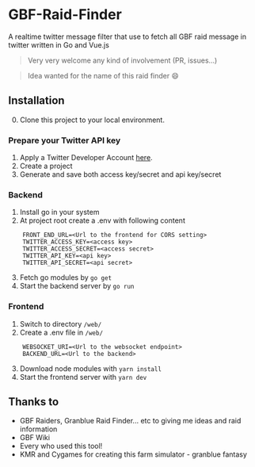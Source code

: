 # GBF-Raid-Finder

A realtime twitter message filter that use to fetch all GBF raid message in twitter written in Go and Vue.js

> Very very welcome any kind of involvement (PR, issues...)  

> Idea wanted for the name of this raid finder :smile:

## Installation

0. Clone this project to your local environment.

### Prepare your Twitter API key

1. Apply a Twitter Developer Account [here](https://developer.twitter.com/en/apply-for-access).
2. Create a project
3. Generate and save both access key/secret and api key/secret

### Backend

1. Install go in your system
2. At project root create a .env with following content
```env
    FRONT_END_URL=<Url to the frontend for CORS setting>
    TWITTER_ACCESS_KEY=<access key>
    TWITTER_ACCESS_SECRET=<access secret>
    TWITTER_API_KEY=<api key>
    TWITTER_API_SECRET=<api secret>
```
3. Fetch go modules by `go get`
4. Start the backend server by `go run`

### Frontend

1. Switch to directory `/web/`
2. Create a .env file in `/web/`
```env
    WEBSOCKET_URI=<Url to the websocket endpoint>
    BACKEND_URL=<Url to the backend>
```
3. Download node modules with `yarn install`
4. Start the frontend server with `yarn dev`


## Thanks to
- GBF Raiders, Granblue Raid Finder... etc to giving me ideas and raid information
- GBF Wiki
- Every who used this tool!
- KMR and Cygames for creating this farm simulator - granblue fantasy
